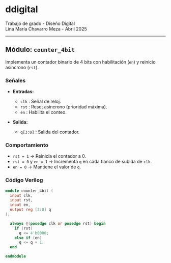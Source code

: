 # ddigital  
Trabajo de grado - Diseño Digital  
Lina María Chavarro Meza - Abril 2025

---

## Módulo: `counter_4bit`

Implementa un contador binario de 4 bits con habilitación (`en`) y reinicio asíncrono (`rst`).

### Señales

- **Entradas:**
  - `clk` : Señal de reloj.
  - `rst` : Reset asíncrono (prioridad máxima).
  - `en`  : Habilita el conteo.

- **Salida:**
  - `q[3:0]` : Salida del contador.

### Comportamiento

- `rst = 1` → Reinicia el contador a 0.
- `rst = 0` y `en = 1` → Incrementa `q` en cada flanco de subida de `clk`.
- `en = 0` → Mantiene el valor de `q`.

### Código Verilog

```verilog
module counter_4bit (
  input clk,              
  input rst,              
  input en,               
  output reg [3:0] q      
);

  always @(posedge clk or posedge rst) begin
    if (rst)
      q <= 4'b0000;
    else if (en)
      q <= q + 1;
  end

endmodule
